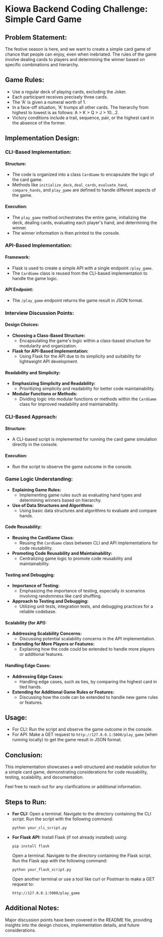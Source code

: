 # Kiowa Backend Coding Challenge: Simple Card Game

## Problem Statement:

The festive season is here, and we want to create a simple card game of chance that people can enjoy, even when inebriated. The rules of the game involve dealing cards to players and determining the winner based on specific combinations and hierarchy.

## Game Rules:

- Use a regular deck of playing cards, excluding the Joker.
- Each participant receives precisely three cards.
- The 'A' is given a numeral worth of 1.
- In a face-off situation, 'A' trumps all other cards. The hierarchy from highest to lowest is as follows: A > K > Q > J > 10...2.
- Victory conditions include a trail, sequence, pair, or the highest card in the absence of the former.

## Implementation Design:

### CLI-Based Implementation:

#### Structure:
- The code is organized into a class `CardGame` to encapsulate the logic of the card game.
- Methods like `initialize_deck`, `deal_cards`, `evaluate_hand`, `compare_hands`, and `play_game` are defined to handle different aspects of the game.

#### Execution:
- The `play_game` method orchestrates the entire game, initializing the deck, dealing cards, evaluating each player's hand, and determining the winner.
- The winner information is then printed to the console.

### API-Based Implementation:

#### Framework:
- Flask is used to create a simple API with a single endpoint `/play_game`.
- The `CardGame` class is reused from the CLI-based implementation to handle the game logic.

#### API Endpoint:
- The `/play_game` endpoint returns the game result in JSON format.

### Interview Discussion Points:

#### Design Choices:

- **Choosing a Class-Based Structure:**
  - Encapsulating the game's logic within a class-based structure for modularity and organization.
- **Flask for API-Based Implementation:**
  - Using Flask for the API due to its simplicity and suitability for lightweight API development.

#### Readability and Simplicity:

- **Emphasizing Simplicity and Readability:**
  - Prioritizing simplicity and readability for better code maintainability.
- **Modular Functions or Methods:**
  - Dividing logic into modular functions or methods within the `CardGame` class for improved readability and maintainability.

### CLI-Based Approach:

#### Structure:
- A CLI-based script is implemented for running the card game simulation directly in the console.

#### Execution:
- Run the script to observe the game outcome in the console.

### Game Logic Understanding:

- **Explaining Game Rules:**
  - Implementing game rules such as evaluating hand types and determining winners based on hierarchy.
- **Use of Data Structures and Algorithms:**
  - Using basic data structures and algorithms to evaluate and compare hands.

#### Code Reusability:

- **Reusing the CardGame Class:**
  - Reusing the `CardGame` class between CLI and API implementations for code reusability.
- **Promoting Code Reusability and Maintainability:**
  - Centralizing game logic to promote code reusability and maintainability.

#### Testing and Debugging:

- **Importance of Testing:**
  - Emphasizing the importance of testing, especially in scenarios involving randomness like card shuffling.
- **Approach to Testing and Debugging:**
  - Utilizing unit tests, integration tests, and debugging practices for a reliable codebase.

#### Scalability (for API):

- **Addressing Scalability Concerns:**
  - Discussing potential scalability concerns in the API implementation.
- **Extending for More Players or Features:**
  - Explaining how the code could be extended to handle more players or additional features.

#### Handling Edge Cases:

- **Addressing Edge Cases:**
  - Handling edge cases, such as ties, by comparing the highest card in tied hands.
- **Extending for Additional Game Rules or Features:**
  - Discussing how the code can be extended to handle new game rules or features.

## Usage:

- For CLI: Run the script and observe the game outcome in the console.
- For API: Make a GET request to `http://127.0.0.1:5000/play_game` (when running locally) to get the game result in JSON format.

## Conclusion:

This implementation showcases a well-structured and readable solution for a simple card game, demonstrating considerations for code reusability, testing, scalability, and documentation.

Feel free to reach out for any clarifications or additional information.

## Steps to Run:
- **For CLI:**
    Open a terminal.
    Navigate to the directory containing the CLI script.
    Run the script with the following command:
    ```bash
    python your_cli_script.py
    ```

- **For Flask API:**
    Install Flask (if not already installed) using:
    ```bash
    pip install flask
    ```

    Open a terminal.
    Navigate to the directory containing the Flask script.
    Run the Flask app with the following command:
    ```bash
    python your_flask_script.py
    ```

    Open another terminal or use a tool like curl or Postman to make a GET request to:
    ```
    http://127.0.0.1:5000/play_game
    ```

## Additional Notes:

Major discussion points have been covered in the README file, providing insights into the design choices, implementation details, and future considerations.
